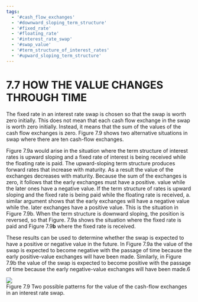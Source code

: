 ```yaml
---
tags:
  - '#cash_flow_exchanges'
  - '#downward_sloping_term_structure'
  - '#fixed_rate'
  - '#floating_rate'
  - '#interest_rate_swap'
  - '#swap_value'
  - '#term_structure_of_interest_rates'
  - '#upward_sloping_term_structure'
---
```

# 7.7 HOW THE VALUE CHANGES THROUGH TIME  

The fixed rate in an interest rate swap is chosen so that the swap is worth zero initially. This does not mean that each cash flow exchange in the swap is worth zero initially. Instead, it means that the sum of the values of the cash flow exchanges is zero. Figure 7.9 shows two alternative situations in swap where there are ten cash-flow exchanges.  

Figure $7.9\mathrm{a}$ would arise in the situation where the term structure of interest rates is upward sloping and a fixed rate of interest is being received while the floating rate is paid. The upward-sloping term structure produces forward rates that increase with maturity. As a result the value of the exchanges decreases with maturity. Because the sum of the exchanges is zero, it follows that the early exchanges must have a positive. value while the later ones have a negative value. If the term structure of rates is upward sloping and the fixed rate is being paid while the floating rate is received, a. similar argument shows that the early exchanges will have a negative value while the. later exchanges have a positive value. This is the situation in Figure 7.9b. When the term structure is downward sloping, the position is reversed, so that Figure. $7.9\mathrm{a}$ shows the situation where the fixed rate is paid and Figure $7.9\mathbf{b}$ where the fixed rate is received.  

These results can be used to determine whether the swap is expected to have a positive or negative value in the future. In Figure $7.9\mathrm{a}$ the value of the swap is expected to become negative with the passage of time because the early positive-value exchanges will have been made. Similarly, in Figure 7.9b the value of the swap is expected to become positive with the passage of time because the early negative-value exchanges will have been made.6  

![](9a0c6e23b1036b684ad915209ec5e30d2f5b784d8d220b5b58014089f9d37221.jpg)  
Figure 7.9 Two possible patterns for the value of the cash-flow exchanges in an interest rate swap.  
